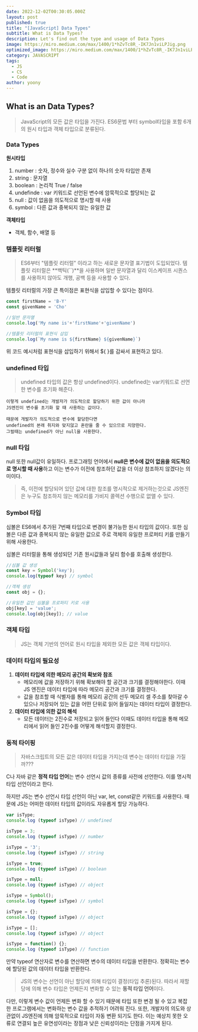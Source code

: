 ```yaml
---
date: 2022-12-02T00:30:05.000Z
layout: post
published: true
title: "[JavaScript] Data Types"
subtitle: What is Data Types?
description: Let's find out the type and usage of Data Types
image: https://miro.medium.com/max/1400/1*hZvTc8R_-IK7Jn1viLPJig.png
optimized_image: https://miro.medium.com/max/1400/1*hZvTc8R_-IK7Jn1viLPJig.png
category: JAVASCRIPT
tags:
  - JS
  - CS
  - Code
author: yoony
---
```


## What is an Data Types?

> JavaScript의 모든 값은 타입을 가진다.
> ES6문법 부터 symbol타입을 포함 6개의 원시 타입과 객체 타입으로 분류된다.

### Data Types

**원시타입**

1. number : 숫자, 정수와 실수 구분 없이 하나의 숫자 타입만 존재
2. string : 문자열
3. boolean : 논리적 True / false
4. undefinde : var 키워드로 선언된 변수에 암묵적으로 할당되는 값
5. null : 값이 없음을 의도적으로 명시할 때 사용
6. symbol : 다른 값과 중복되지 않는 유일한 값

**객체타입**

- 객체, 함수, 배열 등



### 템플릿 리터럴

> ES6부터 "템플릿 리터럴" 이라고 하는 새로운 문자열 표기법이 도입되었다.
> 템플릿 리터럴은 **백틱(``)**을 사용하며 일반 문자열과 달리 이스케이프 시퀀스를 사용하지 않아도 개행, 공백 등을 사용할 수 있다.

템플릿 리터럴의 가장 큰 특이점은 표현식을 삽입할 수 있다는 점이다.

```javascript
const firstName = 'B-Y'
const givenName = 'Cho'

//일반 문자열
console.log('My name is'+'firstName'+'givenName')

//템플릿 리터럴의 표현식 삽입
console.log(`My name is ${firstName} ${givenName}`)
```

위 코드 예시처럼 표현식을 삽입하기 위해서 ${ }를 감싸서 표현하고 있다.



### undefined 타입

> undefined 타입의 값은 항상 undefined이다.
> undefined는 var키워드로 선언한 변수를 초기화 해준다. 

```
이렇게 undefined는 개발자가 의도적으로 할당하기 위한 값이 아니라 
JS엔진이 변수를 초기화 할 때 사용하는 값이다.

때문에 개발자가 의도적으로 변수에 할당한다면 
undefined의 본래 취지와 맞지않고 혼란을 줄 수 있으므로 지양한다. 
그럴때는 undefined가 아닌 null을 사용한다.
```



### null 타입

null 또한 null값이 유일하다.
프로그래밍 언어에서 **null은 변수에 값이 없음을 의도적으로 명시할 때 사용**하고 이는 변수가 이전에 참조하던 값을 더 이상 참조하지 않겠다는 의미이다.

> 즉, 이전에 할당되어 있던 값에 대한 참조를 명시적으로 제거하는것으로 JS엔진은 누구도 참조하지 않는 메모리를 가비지 콜렉션 수행으로 없앨 수 있다.



### Symbol 타입

심볼은 ES6에서 추가된 7번째 타입으로 변경이 불가능한 원시 타입의 값이다.
또한 심볼은 다른 값과 중복되지 않는 유일한 값으로 주로 객체의 유일한 프로퍼티 키를 만들기 위해 사용한다.

심볼은 리터럴을 통해 생성되던 기존 원시값들과 달리 함수를 호출해 생성한다.

```javascript
//심볼 값 생성
const key = Symbol('key');
console.log(typeof key) // symbol

//객체 생성
const obj = {};

//유일한 값인 심볼을 프로퍼티 키로 사용
obj[key] = 'value';
console.log(obj[key]); // value

```



### 객체 타입

> JS는 객체 기반의 언어로 원시 타입을 제외한 모든 값은 객체 타입이다.



### 데이터 타입의 필요성

1. **데이터 타입에 의한 메모리 공간의 확보와 참조**
   - 메모리에 값을 저장하기 위해 확보해야 할 공간과 크기를 결정해야한다.
     이때 JS 엔진은 데이터 타입에 따라 메모리 공간과 크기를 결정한다.
   - 값을 참조할 때 식별자를 통해 메모리 공간의 선두 메모리 셀 주소를 찾아갈 수 있으나 저장되어 있는 값을 어떤 단위로 읽어 들일지는 데이터 타입이 결정한다.
2. **데이터 타입에 의한 값의 해석**
   - 모든 데이터는 2진수로 저장되고 읽어 들인다 이때도 데이터 타입을 통해 메모리에서 읽어 들인 2진수를 어떻게 해석할지 결정한다.

### 동적 타이핑

> 자바스크립트의 모든 값은 데이터 타입을 가지는데 변수는 데이터 타입을 가질까???

C나 자바 같은 **정적 타입 언어**는 변수 선언시 값의 종류를 사전에 선언한다. 이를 명시적 타입 선언이라고 한다.

하지만 JS는 변수 선언시 타입 선언이 아닌 var, let, const같은 키워드를 사용한다.
때문에 JS는 어떠한 데이터 타입의 값이라도 자유롭게 할당 가능하다.

```javascript
var isType;
console.log (typeof isType) // undefined

isType = 3;
console.log (typeof isType) // number

isType = '3';
console.log (typeof isType) // string

isType = true;
console.log (typeof isType) // boolean

isType = null;
console.log (typeof isType) // object

isType = Symbol();
console.log (typeof isType) // symbol

isType = {};
console.log (typeof isType) // object

isType = [];
console.log (typeof isType) // object

isType = function() {};
console.log (typeof isType) // function
```

만약 typeof 연산자로 변수를 연산하면 변수의 데이터 타입을 반환한다.
정확히는 변수에 할당된 값의 데이터 타입을 반환한다.

> JS의 변수는 선언이 아닌 할당에 의해 타입이 결정(타입 추론)된다.
> 따라서 재할당에 의해 변수 타입은 언제든지 변화할 수 있는 **동적 타입 언어**이다.

다만, 이렇게 변수 값이 언제든 변화 할 수 있기 때문에 타입 또한 변경 될 수 있고 복잡한 프로그램에서는 변화하는 변수 값을 추적하기 어려워 진다.
또한, 개발자의 의도와 상관없이 JS엔진에 의해 암묵적으로 타입이 자동 변환 되기도 한다.
이는 예상치 못한 오류로 연결되 높은 유연성이라는 장점과 낮은 신뢰성이라는 단점을 가지게 된다.
